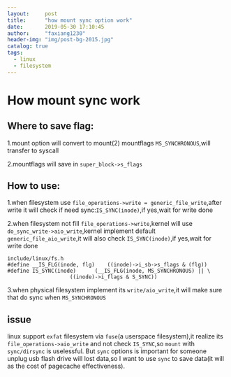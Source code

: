 ```yaml
---
layout:     post
title:      "how mount sync option work"
date:       2019-05-30 17:10:45
author:     "faxiang1230"
header-img: "img/post-bg-2015.jpg"
catalog: true
tags:
  - linux
  - filesystem
---
```

# How mount sync work
## Where to save flag:
1.mount option will convert to mount(2) mountflags `MS_SYNCHRONOUS`,will transfer to syscall

2.mountflags will save in `super_block->s_flags`
## How to use:
1.when filesystem use `file_operations->write = generic_file_write`,after write it will check if need sync:`IS_SYNC(inode)`,if yes,wait for write done

2.when filesystem not fill `file_operations->write`,kernel will use `do_sync_write->aio_write`,kernel implement default `generic_file_aio_write`,it will also check `IS_SYNC(inode)`,if yes,wait for write done
```
include/linux/fs.h
#define __IS_FLG(inode, flg)	((inode)->i_sb->s_flags & (flg))
#define IS_SYNC(inode)		(__IS_FLG(inode, MS_SYNCHRONOUS) || \
					((inode)->i_flags & S_SYNC))
```
3.when physical filesystem implement its `write/aio_write`,it will make sure that do sync when `MS_SYNCHRONOUS`  

## issue
linux support `exfat` filesystem via `fuse`(a userspace filesystem),it realize its `file_operations->aio_write` and not check `IS_SYNC`,so `mount` with `sync/dirsync` is uselessful.
But `sync` options is important for someone unplug usb flash drive will lost data,so I want to use `sync` to save data(it will as the cost of pagecache effectiveness).
